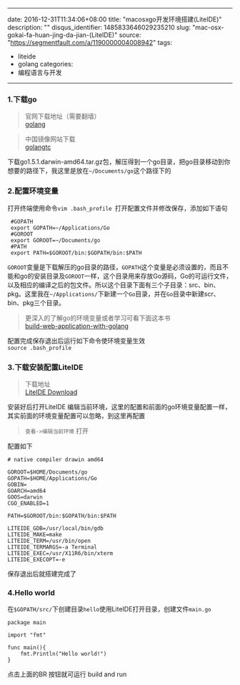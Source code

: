 
---
date: 2016-12-31T11:34:06+08:00
title: "macosxgo开发环境搭建(LiteIDE)"
description: ""
disqus_identifier: 1485833646029235210
slug: "mac-osx-gokai-fa-huan-jing-da-jian-(LiteIDE)"
source: "https://segmentfault.com/a/1190000004008942"
tags: 
- liteide 
- golang 
categories:
- 编程语言与开发
---

### 1.下载go

> 官网下载地址（需要翻墙）\
> [golang](https://golang.org/dl/)

> 中国镜像网站下载\
> [golangtc](http://www.golangtc.com/download)

下载go1.5.1.darwin-amd64.tar.gz包，解压得到一个go目录，把go目录移动到你想要的路径下，我这里是放在`~/Documents/go`这个路径下的

### 2.配置环境变量

打开终端使用命令`vim .bash_profile `打开配置文件并修改保存，添加如下语句

     #GOPATH
     export GOPATH=~/Applications/Go
     #GOROOT
     export GOROOT=~/Documents/go
     #PATH
     export PATH=$GOROOT/bin:$GOPATH/bin:$PATH

`GOROOT`变量是下载解压的go目录的路径，`GOPATH`这个变量是必须设置的，而且不能和go的安装目录及`GOROOT`一样，这个目录用来存放Go源码，Go的可运行文件，以及相应的编译之后的包文件。所以这个目录下面有三个子目录：src、bin、pkg。这里我在`~/Applications/`下新建一个`Go`目录，并在`Go`目录中新建scr、bin、pkg三个目录。

> 更深入的了解go的环境变量或者学习可看下面这本书\
> [build-web-application-with-golang](https://github.com/astaxie/build-web-application-with-golang)

配置完成保存退出后运行如下命令使环境变量生效\
`source .bash_profile`

### 3.下载安装配置LiteIDE

> 下载地址\
> [LiteIDE Download](http://golangtc.com/download/liteide)

安装好后打开LiteIDE
编辑当前环境，这里的配置和前面的go环境变量配置一样，其实前面的环境变量配置可以忽略，到这里再配置

> `查看->编辑当前环境` 打开

配置如下

    # native compiler drawin amd64

    GOROOT=$HOME/Documents/go
    GOPATH=$HOME/Applications/Go
    GOBIN=
    GOARCH=amd64
    GOOS=darwin
    CGO_ENABLED=1

    PATH=$GOROOT/bin:$GOPATH/bin:$PATH

    LITEIDE_GDB=/usr/local/bin/gdb
    LITEIDE_MAKE=make
    LITEIDE_TERM=/usr/bin/open
    LITEIDE_TERMARGS=-a Terminal
    LITEIDE_EXEC=/usr/X11R6/bin/xterm
    LITEIDE_EXECOPT=-e

保存退出后就搭建完成了

### 4.Hello world

在`$GOPATH/src/`下创建目录`hello`使用LiteIDE打开目录，创建文件`main.go`

    package main

    import "fmt"

    func main(){
        fmt.Println("Hello world!")
    }

点击上面的BR 按钮就可运行 build and run

